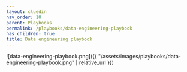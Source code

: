 ```yaml
---
layout: cluedin
nav_order: 10
parent: Playbooks
permalink: /playbooks/data-engineering-playbook
has_children: true
title: Data engineering playbook
---
```


![data-engineering-playbook.png]({{ "/assets/images/playbooks/data-engineering-playbook.png" | relative_url }})